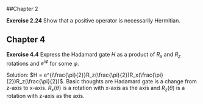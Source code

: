 ##Chapter 2

**Exercise 2.24** Show that a positive operator is necessarily Hermitian.

## Chapter 4

**Exercise 4.4** Express the Hadamard gate $H$ as a product of $R_x$ and $R_z$ rotations and $e^{i\varphi}$ for some $\varphi$.

Solution: $H = e^{i\frac{\pi}{2}}R_z(\frac{\pi}{2})R_x(\frac{\pi}{2})R_z(\frac{\pi}{2})$. Basic thoughts are Hadamard gate is a change from z-axis to x-axis. $R_x(\theta)$ is a rotation with x-axis as the axis and $R_z(\theta)$ is a rotation with z-axis as the axis.
